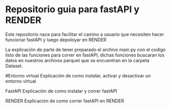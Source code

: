 # Repositorio guia para fastAPI y RENDER
Este repositorio nace para facilitar el camino a usuario que necesiten hacer funcionar fastAPI y luego depoloyar en RENDER

La explicación de parte de tener preparado el archivo main.py con el codigo listo de las funciones para correr en fastAPI, dichas funciones buscaran los datos en nuestros archivos parquet que se encuentran en la carpeta Dataset.

#Entorno virtual
Explicación de como instalar, activar y desactivar un entorno virtual

FastAPI
Explicación de como instalar y correr fastAPI

RENDER
Explicación de como correr fastAPI en RENDER
